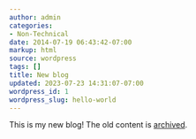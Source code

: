 ```yaml
---
author: admin
categories:
- Non-Technical
date: 2014-07-19 06:43:42-07:00
markup: html
source: wordpress
tags: []
title: New blog
updated: 2023-07-23 14:31:07-07:00
wordpress_id: 1
wordpress_slug: hello-world
---
```

This is my new blog! The old content is [archived][1].

[1]: https://za3k.com/archive/wordpress/
